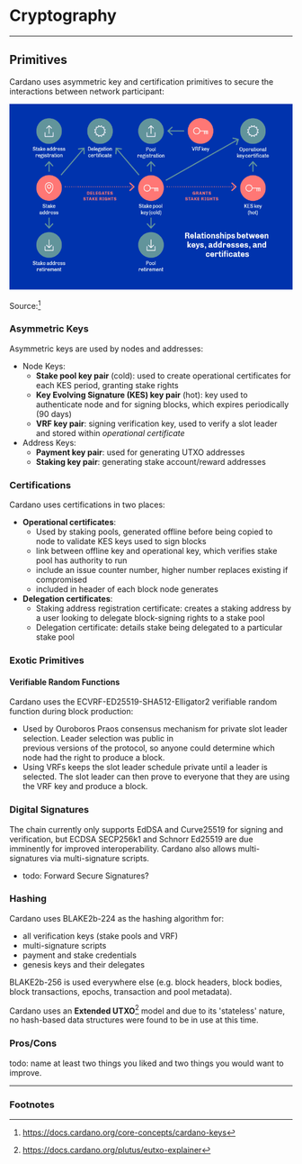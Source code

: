# Cryptography

---
## Primitives
Cardano uses asymmetric key and certification primitives to secure the interactions between network participant:

![img.png](img.png)

Source:[^1]

### Asymmetric Keys
Asymmetric keys are used by nodes and addresses:
- Node Keys:
  - **Stake pool key pair** (cold): used to create operational certificates for each KES period, granting stake rights
  - **Key Evolving Signature (KES) key pair** (hot): key used to authenticate node and for signing blocks, which 
    expires periodically (90 days)
  - **VRF key pair**: signing verification key, used to verify a slot leader and stored within *operational certificate*
- Address Keys:
  - **Payment key pair**: used for generating UTXO addresses
  - **Staking key pair**: generating stake account/reward addresses

### Certifications
Cardano uses certifications in two places: 
- **Operational certificates**:
  - Used by staking pools, generated offline before being copied to node to validate KES keys used to sign blocks
  - link between offline key and operational key, which verifies stake pool has authority to run
  - include an issue counter number, higher number replaces existing if compromised
  - included in header of each block node generates
- **Delegation certificates**:
  - Staking address registration certificate: creates a staking address by a user looking to delegate block-signing 
    rights to a stake pool
  - Delegation certificate: details stake being delegated to a particular stake pool

### Exotic Primitives

#### Verifiable Random Functions
Cardano uses the ECVRF-ED25519-SHA512-Elligator2 verifiable random function during block production:
* Used by Ouroboros Praos consensus mechanism for private slot leader selection. Leader selection was public in  
  previous versions of the protocol, so anyone could determine which node had the right to produce a block.
* Using VRFs keeps the slot leader schedule private until a leader is selected. The slot leader can then prove to 
  everyone that they are using the VRF key and produce a block.

### Digital Signatures
The chain currently only supports EdDSA and Curve25519 for signing and verification, but ECDSA SECP256k1 and Schnorr 
Ed25519 are due imminently for improved interoperability. Cardano also allows multi-signatures via multi-signature 
scripts.

* todo: Forward Secure Signatures?

### Hashing

Cardano uses BLAKE2b-224 as the hashing algorithm for:
- all verification keys (stake pools and VRF)
- multi-signature scripts
- payment and stake credentials 
- genesis keys and their delegates

BLAKE2b-256 is used everywhere else (e.g. block headers, block bodies, block transactions, epochs, transaction and 
pool metadata).

Cardano uses an **Extended UTXO**[^2] model and due to its 'stateless' nature, no hash-based data structures were 
found to be in use at this time.

### Pros/Cons
todo: name at least two things you liked and two things you would want to improve.

---
### Footnotes
[^1]: https://docs.cardano.org/core-concepts/cardano-keys
[^2]: https://docs.cardano.org/plutus/eutxo-explainer
[^3]: Source: https://hydra.iohk.io/build/5096921/download/1/ledger-spec.pdf